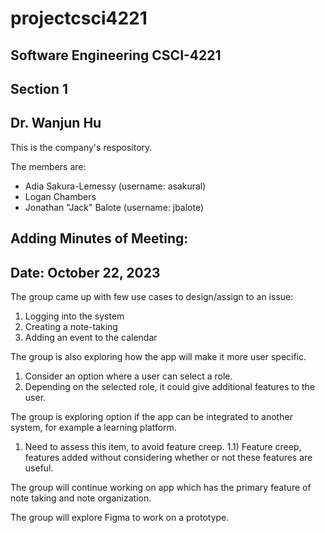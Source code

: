 # projectcsci4221

## Software Engineering CSCI-4221
## Section 1
## Dr. Wanjun Hu

This is the company's respository.

The members are:
- Adia Sakura-Lemessy (username: asakural)
- Logan Chambers 
- Jonathan "Jack" Balote (username: jbalote)


## Adding Minutes of Meeting:
## Date: October 22, 2023

The group came up with few use cases to design/assign to an issue:
1) Logging into the system
2) Creating a note-taking
3) Adding an event to the calendar

The group is also exploring how the app will make it more user specific. 
1) Consider an option where a user can select a role.
2) Depending on the selected role, it could give additional features to the user.

The group is exploring option if the app can be integrated to another system, for example a learning platform.
1) Need to assess this item, to avoid feature creep.
1.1) Feature creep, features added without considering whether or not these features are useful.

The group will continue working on app which has the primary feature of note taking and note organization.

The group will explore Figma to work on a prototype.
